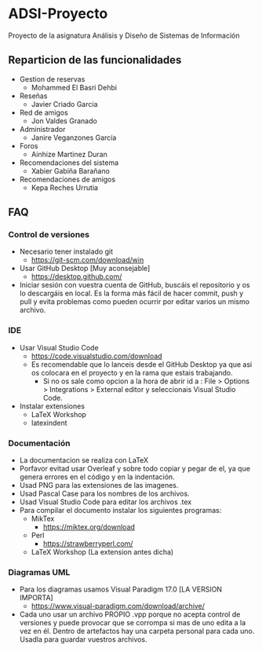 # ADSI-Proyecto

Proyecto de la asignatura Análisis y Diseño de Sistemas de Información

## Reparticion de las funcionalidades

* Gestion de reservas
    * Mohammed El Basri Dehbi
* Reseñas
    * Javier Criado Garcia
* Red de amigos
    * Jon Valdes Granado
* Administrador
    * Janire Veganzones García
* Foros
    * Ainhize Martinez Duran
* Recomendaciones del sistema
    * Xabier Gabiña Barañano
* Recomendaciones de amigos
    * Kepa Reches Urrutia

## FAQ

### Control de versiones

* Necesario tener instalado git
    * https://git-scm.com/download/win
* Usar GitHub Desktop [Muy aconsejable]
    * https://desktop.github.com/
* Iniciar sesión con vuestra cuenta de GitHub, buscáis el repositorio y os lo descargáis en local. Es la forma más fácil de hacer commit, push y pull y evita problemas como pueden ocurrir por editar varios un mismo archivo.

### IDE

* Usar Visual Studio Code
    * https://code.visualstudio.com/download
    * Es recomendable que lo lanceis desde el GitHub Desktop ya que asi os colocara en el proyecto y en la rama que estais trabajando.
        * Si no os sale como opcion a la hora de abrir id a : File > Options > Integrations > External editor y seleccionais Visual Studio Code.
* Instalar extensiones
    * LaTeX Workshop
    * latexindent

### Documentación

* La documentacion se realiza con LaTeX
* Porfavor evitad usar Overleaf y sobre todo copiar y pegar de el, ya que genera errores en el código y en la indentación.
* Usad PNG para las extensiones de las imagenes.
* Usad Pascal Case para los nombres de los archivos.
* Usad Visual Studio Code para editar los archivos .tex
* Para compilar el documento instalar los siguientes programas:
    * MikTex
        * https://miktex.org/download
    * Perl
        * https://strawberryperl.com/
    * LaTeX Workshop (La extension antes dicha)

### Diagramas UML

* Para los diagramas usamos Visual Paradigm 17.0 [LA VERSION IMPORTA]
    * https://www.visual-paradigm.com/download/archive/
* Cada uno usar un archivo PROPIO .vpp porque no acepta control de versiones y puede provocar que se corrompa si mas de uno edita a la vez en él. Dentro de artefactos hay una carpeta personal para cada uno. Usadla para guardar vuestros archivos.
